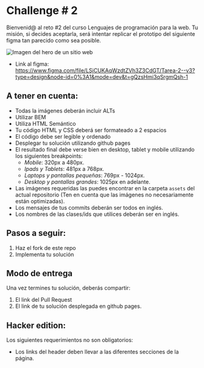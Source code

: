 # Challenge # 2

Bienvenid@ al reto #2 del curso Lenguajes de programación para la web. 
Tu misión, si decides aceptarla, será intentar replicar el prototipo del siguiente figma tan parecido como sea posible.

![Imagen del hero de un sitio web](./assets/Screenshot.png)

- Link al figma: https://www.figma.com/file/LSjCUKAqWzdtZVh3Z3CdGT/Tarea-2--v3?type=design&node-id=0%3A1&mode=dev&t=gQzsHmi3qSrgmQsh-1

## A tener en cuenta:

- Todas la imágenes deberán incluir ALTs
- Utilizar BEM
- Utiliza HTML Semántico
- Tu código HTML y CSS deberá ser formateado a 2 espacios
- El código debe ser legible y ordenado
- Desplegar tu solución utilizando github pages
- El resultado final debe verse bien en desktop, tablet y mobile utilizando los siguientes breakpoints:
  - *Mobile*: 320px a  480px.
  - *Ipads y Tablets*: 481px a 768px.
  - *Laptops y  pantallas pequeñas*: 769px - 1024px.
  - *Desktop y pantallas grandes*: 1025px en adelante.
- Las imágenes requeridas las puedes encontrar en la carpeta `assets` del actual repositorio (Ten en cuenta que las imágenes no necesariamente están optimizadas).
- Los mensajes de tus commits deberán ser todos en inglés.
- Los nombres de las clases/ids que utilices deberán ser en inglés.

## Pasos a seguir:

1. Haz el fork de este repo
2. Implementa tu solución

## Modo de entrega

Una vez termines tu solución, deberás compartir:
1. El link del Pull Request
2. El link de tu solución desplegada en github pages.

## Hacker edition:
Los siguientes requerimientos no son obligatorios:
- Los links del header deben llevar a las diferentes secciones de la página.


